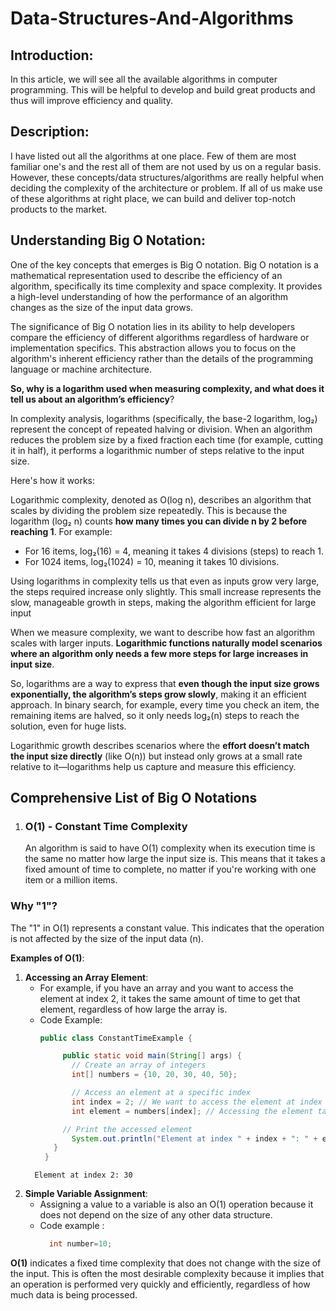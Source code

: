 # Data-Structures-And-Algorithms
## Introduction:
In this article, we will see all the available algorithms in computer programming. This will be helpful to develop and build great products and thus will improve efficiency and quality.
## Description:
I have listed out all the algorithms at one place. Few of them are most familiar one's and the rest all of them are not used by us on a regular basis. However, these concepts/data structures/algorithms are really helpful when deciding the complexity of the architecture or problem. If all of us make use of these algorithms at right place, we can build and deliver top-notch products to the market.

## Understanding Big O Notation:
One of the key concepts that emerges is Big O notation. Big O notation is a mathematical representation used to describe the efficiency of an algorithm, specifically its time complexity and space complexity. It provides a high-level understanding of how the performance of an algorithm changes as the size of the input data grows.

The significance of Big O notation lies in its ability to help developers compare the efficiency of different algorithms regardless of hardware or implementation specifics. This abstraction allows you to focus on the algorithm's inherent efficiency rather than the details of the programming language or machine architecture.

**So, why is a logarithm used when measuring complexity, and what does it tell us about an algorithm’s efficiency**?

In complexity analysis, logarithms (specifically, the base-2 logarithm, log₂) represent the concept of repeated halving or division. When an algorithm reduces the problem size by a fixed fraction each time (for example, cutting it in half), it performs a logarithmic number of steps relative to the input size.

Here's how it works:

Logarithmic complexity, denoted as O(log n), describes an algorithm that scales by dividing the problem size repeatedly. This is because the logarithm (log₂ n) counts **how many times you can divide n by 2 before reaching 1**. For example:
  - For 16 items, log₂(16) = 4, meaning it takes 4 divisions (steps) to reach 1.
  - For 1024 items, log₂(1024) = 10, meaning it takes 10 divisions.

 Using logarithms in complexity tells us that even as inputs grow very large, the steps required increase only slightly. This small increase represents the slow, manageable growth in steps, making the algorithm efficient for large input

 When we measure complexity, we want to describe how fast an algorithm scales with larger inputs. **Logarithmic functions naturally model scenarios where an algorithm only needs a few more steps for large increases in input size**.

So, logarithms are a way to express that **even though the input size grows exponentially, the algorithm’s steps grow slowly**, making it an efficient approach. In binary search, for example, every time you check an item, the remaining items are halved, so it only needs log₂(n) steps to reach the solution, even for huge lists.

Logarithmic growth describes scenarios where the **effort doesn’t match the input size directly** (like O(n)) but instead only grows at a small rate relative to it—logarithms help us capture and measure this efficiency.

## Comprehensive List of Big O Notations
 1. ### O(1) - Constant Time Complexity
    An algorithm is said to have O(1) complexity when its execution time is the same no matter how large the input size is. This means that it takes a fixed amount of time to complete, no matter if you're working with one item or a million items.
### Why "1"?
The "1" in O(1) represents a constant value. This indicates that the operation is not affected by the size of the input data (n).

**Examples of O(1)**:
1. **Accessing an Array Element**:
   - For example, if you have an array and you want to access the element at index 2, it takes the same amount of time to get that element, regardless of how large the array is.
   - Code Example:
     ```Java
     public class ConstantTimeExample {
     
          public static void main(String[] args) {
            // Create an array of integers
            int[] numbers = {10, 20, 30, 40, 50};

            // Access an element at a specific index
            int index = 2; // We want to access the element at index 2
            int element = numbers[index]; // Accessing the element takes O(1) time

          // Print the accessed element
            System.out.println("Element at index " + index + ": " + element);
        }
      }
    ```Output
      Element at index 2: 30
2. **Simple Variable Assignment**:
   - Assigning a value to a variable is also an O(1) operation because it does not depend on the size of any other data structure.
   - Code example :
     ```Java
       int number=10;

  **O(1)** indicates a fixed time complexity that does not change with the size of the input. This is often the most desirable complexity because it implies that an operation is performed very quickly and efficiently, regardless of how much data is being processed.
   
   
